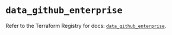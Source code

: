 # `data_github_enterprise`

Refer to the Terraform Registry for docs: [`data_github_enterprise`](https://registry.terraform.io/providers/integrations/github/6.0.0/docs/data-sources/enterprise).
